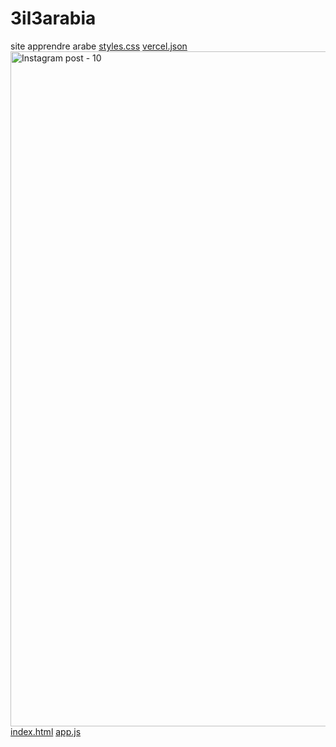 # 3il3arabia
site apprendre arabe 
[styles.css](https://github.com/user-attachments/files/22538354/styles.css)
[vercel.json](https://github.com/user-attachments/files/22538355/vercel.json)<img width="1080" height="1080" alt="Instagram post - 10" src="https://github.com/user-attachments/assets/3f857e83-8124-495a-816a-85386b64763a" />
[index.html](https://github.com/user-attachments/files/22538357/index.html)
[app.js](https://github.com/user-attachments/files/22538356/app.js)

